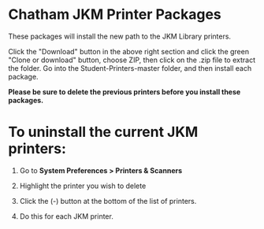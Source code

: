 # Chatham JKM Printer Packages

These packages will install the new path to the JKM Library printers.

Click the "Download" button in the above right section and click the green "Clone or download" button, choose ZIP, then click on the .zip file to extract the folder. Go into the Student-Printers-master folder, and then install each package.

**Please be sure to delete the previous printers before you install these packages.**


# To uninstall the current JKM printers:

1. Go to **System Preferences > Printers & Scanners**

2. Highlight the printer you wish to delete

3. Click the (-) button at the bottom of the list of printers.

4. Do this for each JKM printer.
